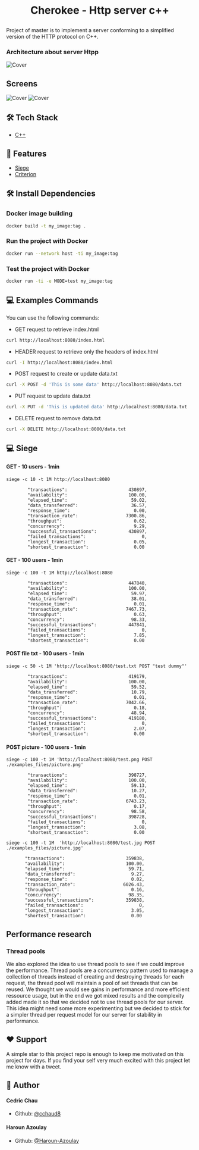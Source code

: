# <p align="center">Cherokee - Http server c++</p>
  
Project of master is to implement a server conforming to a simplified version of the HTTP protocol on C++.

### Architecture about server Htpp

<!-- ![Sequence Diagram](http://www.plantuml.com/plantuml/proxy?src=https://raw.githubusercontent.com/Haroun-Azoulay/c_cherokee/main/sequence_diagram.puml) -->

![Cover](https://github.com/Haroun-Azoulay/c_cherokee/blob/main/img/sequence_diagram.png)

## Screens

![Cover](https://github.com/Haroun-Azoulay/c_cherokee/blob/main/img/cherokee.png)
![Cover](https://github.com/Haroun-Azoulay/c_cherokee/blob/main/img/cherokee-test.png)

## 🛠️ Tech Stack

- [C++](https://isocpp.org/)

## 🧐 Features

- [Siege](https://www.joedog.org/siege-manual/)
- [Criterion](https://criterion.readthedocs.io/en/master/intro.html)

## 🛠️ Install Dependencies 

### Docker image building

```bash
docker build -t my_image:tag .
```

### Run the project with Docker

```bash
docker run --network host -ti my_image:tag
```

### Test the project with Docker

```bash
docker run -ti -e MODE=test my_image:tag
```
## 💻 Examples Commands 

You can use the following commands:

- GET request to retrieve index.html
```bash
curl http://localhost:8080/index.html
```

- HEADER request to retrieve only the headers of index.html

```bash
curl -I http://localhost:8080/index.html
```

- POST request to create or update data.txt

```bash
curl -X POST -d 'This is some data' http://localhost:8080/data.txt
```

- PUT request to update data.txt

```bash
curl -X PUT -d 'This is updated data' http://localhost:8080/data.txt
```

- DELETE request to remove data.txt

```bash
curl -X DELETE http://localhost:8080/data.txt
```

## 💻 Siege 

#### GET - 10 users - 1min

`siege -c 10 -t 1M http://localhost:8080`

```
        "transactions":                       430897,
        "availability":                       100.00,
        "elapsed_time":                        59.02,
        "data_transferred":                    36.57,
        "response_time":                        0.00,
        "transaction_rate":                  7300.86,
        "throughput":                           0.62,
        "concurrency":                          9.29,
        "successful_transactions":            430897,
        "failed_transactions":                     0,
        "longest_transaction":                  0.05,
        "shortest_transaction":                 0.00
```

#### GET - 100 users - 1min

`siege -c 100 -t 1M http://localhost:8080`

```
        "transactions":                       447840,
        "availability":                       100.00,
        "elapsed_time":                        59.97,
        "data_transferred":                    38.01,
        "response_time":                        0.01,
        "transaction_rate":                  7467.73,
        "throughput":                           0.63,
        "concurrency":                         98.33,
        "successful_transactions":            447841,
        "failed_transactions":                     0,
        "longest_transaction":                  7.85,
        "shortest_transaction":                 0.00
```

#### POST file txt - 100 users - 1min

`siege -c 50 -t 1M 'http://localhost:8080/test.txt POST "test dummy"'`

```
        "transactions":                       419179,
        "availability":                       100.00,
        "elapsed_time":                        59.52,
        "data_transferred":                    10.79,
        "response_time":                        0.01,
        "transaction_rate":                  7042.66,
        "throughput":                           0.18,
        "concurrency":                         48.94,
        "successful_transactions":            419180,
        "failed_transactions":                     0,
        "longest_transaction":                  2.07,
        "shortest_transaction":                 0.00
```

#### POST picture - 100 users - 1min

`siege -c 100 -t 1M 'http://localhost:8080/test.png POST ./examples_files/picture.png'`

```
        "transactions":                       398727,
        "availability":                       100.00,
        "elapsed_time":                        59.13,
        "data_transferred":                    10.27,
        "response_time":                        0.01,
        "transaction_rate":                  6743.23,
        "throughput":                           0.17,
        "concurrency":                         98.58,
        "successful_transactions":            398728,
        "failed_transactions":                     0,
        "longest_transaction":                  3.08,
        "shortest_transaction":                 0.00
```

`siege -c 100 -t 1M  'http://localhost:8080/test.jpg POST ./examples_files/picture.jpg'`

 ```
        "transactions":                       359838,
        "availability":                       100.00,
        "elapsed_time":                        59.71,
        "data_transferred":                     9.27,
        "response_time":                        0.02,
        "transaction_rate":                  6026.43,
        "throughput":                           0.16,
        "concurrency":                         98.35,
        "successful_transactions":            359838,
        "failed_transactions":                     0,
        "longest_transaction":                  3.05,
        "shortest_transaction":                 0.00

```

## Performance research

### Thread pools

We also explored the idea to use thread pools to see if we could improve the performance.
Thread pools are a concurrency pattern used to manage a collection of threads instead of creating and destroying threads for each request, the thread pool will maintain a pool of set threads that can be reused. We thought we would see gains in performance and more efficient ressource usage, but in the end we got mixed results and the complexity added made it so that we decided not to use thread pools for our server. This idea might need some more experimenting but we decided to stick for a simpler thread per request model for our server for stability in performance.

## ❤️ Support

A simple star to this project repo is enough to keep me motivated on this project for days. If you find your self very much excited with this project let me know with a tweet.

## 🙇 Author

#### Cedric Chau

- Github: [@cchaud8](https://github.com/cchau8)

#### Haroun Azoulay

- Github: [@Haroun-Azoulay](https://github.com/Haroun-Azoulay)
